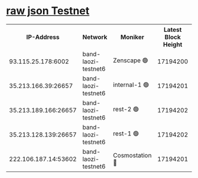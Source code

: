 
[raw json Testnet](https://rpc-check.bandt.stavr.tech/bandt/rpcbandt_result.json)
=

<table><tr><th>IP-Address</th><th>Network</th><th>Moniker</th><th>Latest Block Height</th><th>Earliest Block Height</th><th>Catching Up</th><th>Tx Index</th><th>Voting Power</th><th>Scan Time</th></tr><tr><td>93.115.25.178:6002</td><td>band-laozi-testnet6</td><td>Zenscape 🟢</td><td>17194200</td><td>12460001</td><td>False</td><td>on</td><td>0</td><td>2024-03-27T14:52:58.263559344UTC</td></tr><tr><td>35.213.166.39:26657</td><td>band-laozi-testnet6</td><td>internal-1 🟢</td><td>17194201</td><td>17094201</td><td>False</td><td>on</td><td>0</td><td>2024-03-27T14:53:00.516049624UTC</td></tr><tr><td>35.213.189.166:26657</td><td>band-laozi-testnet6</td><td>rest-2 🟢</td><td>17194202</td><td>17094202</td><td>False</td><td>on</td><td>0</td><td>2024-03-27T14:53:01.393471879UTC</td></tr><tr><td>35.213.128.139:26657</td><td>band-laozi-testnet6</td><td>rest-1 🟢</td><td>17194202</td><td>17094202</td><td>False</td><td>on</td><td>0</td><td>2024-03-27T14:53:02.332241777UTC</td></tr><tr><td>222.106.187.14:53602</td><td>band-laozi-testnet6</td><td>Cosmostation 🔴</td><td>17194201</td><td>17145001</td><td>False</td><td>on</td><td>2203686</td><td>2024-03-27T14:52:59.645945967UTC</td></tr></table>
